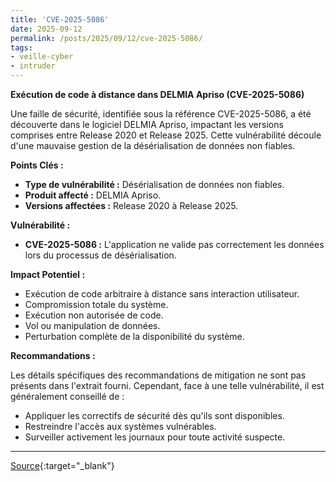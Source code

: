 ```yaml
---
title: 'CVE-2025-5086'
date: 2025-09-12
permalink: /posts/2025/09/12/cve-2025-5086/
tags:
- veille-cyber
- intruder
---
```

**Exécution de code à distance dans DELMIA Apriso (CVE-2025-5086)**

Une faille de sécurité, identifiée sous la référence CVE-2025-5086, a été découverte dans le logiciel DELMIA Apriso, impactant les versions comprises entre Release 2020 et Release 2025. Cette vulnérabilité découle d'une mauvaise gestion de la désérialisation de données non fiables.

**Points Clés :**

*   **Type de vulnérabilité :** Désérialisation de données non fiables.
*   **Produit affecté :** DELMIA Apriso.
*   **Versions affectées :** Release 2020 à Release 2025.

**Vulnérabilité :**

*   **CVE-2025-5086 :** L'application ne valide pas correctement les données lors du processus de désérialisation.

**Impact Potentiel :**

*   Exécution de code arbitraire à distance sans interaction utilisateur.
*   Compromission totale du système.
*   Exécution non autorisée de code.
*   Vol ou manipulation de données.
*   Perturbation complète de la disponibilité du système.

**Recommandations :**

Les détails spécifiques des recommandations de mitigation ne sont pas présents dans l'extrait fourni. Cependant, face à une telle vulnérabilité, il est généralement conseillé de :

*   Appliquer les correctifs de sécurité dès qu'ils sont disponibles.
*   Restreindre l'accès aux systèmes vulnérables.
*   Surveiller activement les journaux pour toute activité suspecte.

---
[Source](https://cvemon.intruder.io/cves/CVE-2025-5086){:target="_blank"}
